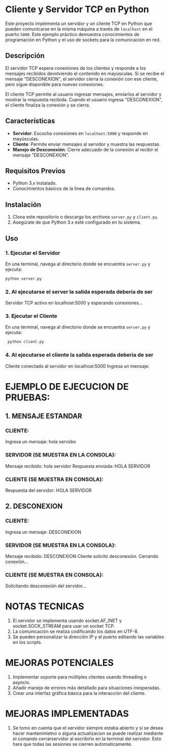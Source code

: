 # Cliente y Servidor TCP en Python

Este proyecto implementa un servidor y un cliente TCP en Python que pueden comunicarse en la misma máquina a través de `localhost` en el puerto `5000`. Este ejemplo práctico demuestra conocimientos de programación en Python y el uso de sockets para la comunicación en red.

## Descripción

El servidor TCP espera conexiones de los clientes y responde a los mensajes recibidos devolviendo el contenido en mayúsculas. Si se recibe el mensaje "DESCONEXION", el servidor cierra la conexión con ese cliente, pero sigue disponible para nuevas conexiones.

El cliente TCP permite al usuario ingresar mensajes, enviarlos al servidor y mostrar la respuesta recibida. Cuando el usuario ingresa "DESCONEXION", el cliente finaliza la conexión y se cierra.

## Características

- **Servidor**: Escucha conexiones en `localhost:5000` y responde en mayúsculas.
- **Cliente**: Permite enviar mensajes al servidor y muestra las respuestas.
- **Manejo de Desconexión**: Cierre adecuado de la conexión al recibir el mensaje "DESCONEXION".

## Requisitos Previos

- Python 3.x instalado.
- Conocimientos básicos de la línea de comandos.

## Instalación

1. Clona este repositorio o descarga los archivos `server.py` y `client.py`.
2. Asegúrate de que Python 3.x esté configurado en tu sistema.

## Uso

### 1. Ejecutar el Servidor
En una terminal, navega al directorio donde se encuentra `server.py` y ejecuta: 
```bash
python server.py
```

### 2. Al ejecutarse el server la salida esperada deberia de ser
Servidor TCP activo en localhost:5000 y esperando conexiones...

### 3. Ejecutar el Cliente
En una terminal, navega al directorio donde se encuentra `server.py` y ejecuta: 
```bash
 python client.py
```
### 4. Al ejecutarse el cliente la salida esperada deberia de ser
Cliente conectado al servidor en localhost:5000
Ingresa un mensaje:


# EJEMPLO DE EJECUCION DE PRUEBAS:

## 1. MENSAJE ESTANDAR
### CLIENTE:
Ingresa un mensaje: hola servidor

### SERVIDOR (SE MUESTRA EN LA CONSOLA):
Mensaje recibido: hola servidor
Respuesta enviada: HOLA SERVIDOR

### CLIENTE (SE MUESTRA EN CONSOLA):
Respuesta del servidor: HOLA SERVIDOR

## 2. DESCONEXION
### CLIENTE:
Ingresa un mensaje: DESCONEXION

### SERVIDOR (SE MUESTRA EN LA CONSOLA):
Mensaje recibido: DESCONEXION
Cliente solicitó desconexión. Cerrando conexión...

### CLIENTE (SE MUESTRA EN CONSOLA):
Solicitando desconexión del servidor...


# NOTAS TECNICAS
1. El servidor se implementa usando socket.AF_INET y socket.SOCK_STREAM para usar un socket TCP.
2. La comunicación se realiza codificando los datos en UTF-8.
3. Se pueden personalizar la dirección IP y el puerto editando las variables en los scripts.

# MEJORAS POTENCIALES
1. Implementar soporte para múltiples clientes usando threading o asyncio.
2. Añadir manejo de errores más detallado para situaciones inesperadas.
3. Crear una interfaz gráfica básica para la interacción del cliente.

# MEJORAS IMPLEMENTADAS
1. Se tomo en cuenta que el servidor siempre estaba abierto y si se desea hacer mantenimietno o alguna actualizacion se puede realizar mediante el comando cerrarservidor al escribirlo en la terminal del servidor. Esto hara que todas las sesiones se cierren automaticamente.
